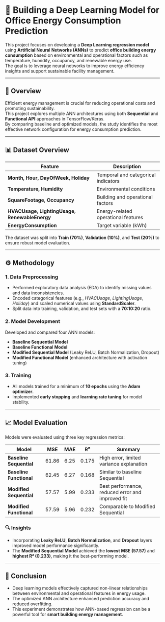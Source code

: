 # 🧠 Building a Deep Learning Model for Office Energy Consumption Prediction

This project focuses on developing a **Deep Learning regression model** using **Artificial Neural Networks (ANNs)** to predict **office building energy consumption** based on environmental and operational factors such as temperature, humidity, occupancy, and renewable energy use.  
The goal is to leverage neural networks to improve energy efficiency insights and support sustainable facility management.

---

## 📘 Overview

Efficient energy management is crucial for reducing operational costs and promoting sustainability.  
This project explores multiple ANN architectures using both **Sequential** and **Functional API** approaches in TensorFlow/Keras.  
By comparing baseline and optimized models, the study identifies the most effective network configuration for energy consumption prediction.

---

## 📊 Dataset Overview

| Feature | Description |
|----------|-------------|
| **Month, Hour, DayOfWeek, Holiday** | Temporal and categorical indicators |
| **Temperature, Humidity** | Environmental conditions |
| **SquareFootage, Occupancy** | Building and operational factors |
| **HVACUsage, LightingUsage, RenewableEnergy** | Energy-related operational features |
| **EnergyConsumption** | Target variable (kWh) |

The dataset was split into **Train (70%)**, **Validation (10%)**, and **Test (20%)** to ensure robust model evaluation.

---

## ⚙️ Methodology

### 1. Data Preprocessing
- Performed exploratory data analysis (EDA) to identify missing values and data inconsistencies.  
- Encoded categorical features (e.g., *HVACUsage*, *LightingUsage*, *Holiday*) and scaled numerical values using **StandardScaler**.  
- Split data into training, validation, and test sets with a **70:10:20** ratio.

### 2. Model Development
Developed and compared four ANN models:
- **Baseline Sequential Model**  
- **Baseline Functional Model**  
- **Modified Sequential Model** (Leaky ReLU, Batch Normalization, Dropout)  
- **Modified Functional Model** (enhanced architecture with activation tuning)

### 3. Training
- All models trained for a minimum of **10 epochs** using the **Adam optimizer**.  
- Implemented **early stopping** and **learning rate tuning** for model stability.

---

## 📈 Model Evaluation

Models were evaluated using three key regression metrics:

| Model | MSE | MAE | R² | Summary |
|--------|------|------|------|----------|
| **Baseline Sequential** | 61.86 | 6.25 | 0.175 | High error, limited variance explanation |
| **Baseline Functional** | 62.45 | 6.27 | 0.168 | Similar to baseline Sequential |
| **Modified Sequential** | 57.57 | 5.99 | 0.233 | Best performance, reduced error and improved fit |
| **Modified Functional** | 57.59 | 5.96 | 0.232 | Comparable to Modified Sequential |

### 🔍 Insights
- Incorporating **Leaky ReLU**, **Batch Normalization**, and **Dropout** layers improved model performance significantly.  
- The **Modified Sequential Model** achieved the **lowest MSE (57.57)** and **highest R² (0.233)**, making it the best-performing model.

---

## 🧾 Conclusion
- Deep learning models effectively captured non-linear relationships between environmental and operational features in energy usage.  
- The optimized ANN architecture enhanced prediction accuracy and reduced overfitting.  
- This experiment demonstrates how ANN-based regression can be a powerful tool for **smart building energy management**.
